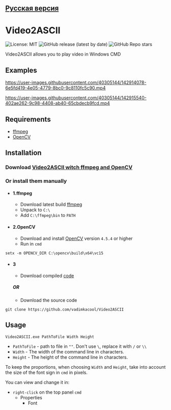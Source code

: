 ## [Русская версия](README.ru.md)

# Video2ASCII


![License: MIT](https://img.shields.io/badge/License-MIT-blue.svg)
![GitHub release (latest by date)](https://img.shields.io/github/v/release/vadimkacool/Video2ASCII?color=gree)
![GitHub Repo stars](https://img.shields.io/github/stars/vadimkacool/Video2ASCII)


Video2ASCII allows you to play video in Windows CMD

## Examples


https://user-images.githubusercontent.com/40305144/142914078-6e5fd419-4e05-4779-8bc0-9c8110fc5c90.mp4



https://user-images.githubusercontent.com/40305144/142915540-402ae262-9c98-4408-ab40-65cbdecb9fcd.mp4

## Requirements
- [ffmpeg](https://www.gyan.dev/ffmpeg/builds/)
- [OpenCV](https://opencv.org/releases/)


## Installation

### **Download [Video2ASCII witch ffmpeg and OpenCV](https://github.com/vadimkacool/Video2ASCII/releases/latest)**

### Or install them manually

- #### 1.ffmpeg
   - Download latest build [ffmpeg](https://www.gyan.dev/ffmpeg/builds/)
   - Unpack to `C:\`
   - Add `C:\ffmpeg\bin` to `PATH`

- #### 2.OpenCV
  - Download and install [OpenCV](https://opencv.org/releases/) version `4.5.4` or higher
  - Run in `cmd`
```
setx -m OPENCV_DIR C:\opencv\build\x64\vc15
```

- #### 3
  - Download compiled [code](https://github.com/vadimkacool/Video2ASCII/releases/latest)

  ##### OR

  - Download the source code
```
git clone https://github.com/vadimkacool/Video2ASCII
```

## Usage

```
Video2ASCII.exe PathToFile Width Height
```
- `PathToFile` - path to file in `""`. Don't use `\`, replace it with `/` or `\\`
- `Width` - The width of the command line in characters.
- `Height` - The height of the command line in characters.

To keep the proportions, when choosing `Width` and `Height`, take into account the size of the font sign in `cmd` in pixels.

You can view and change it in:
- `right-click` on the top panel `cmd` 
  - Properties 
    - Font



